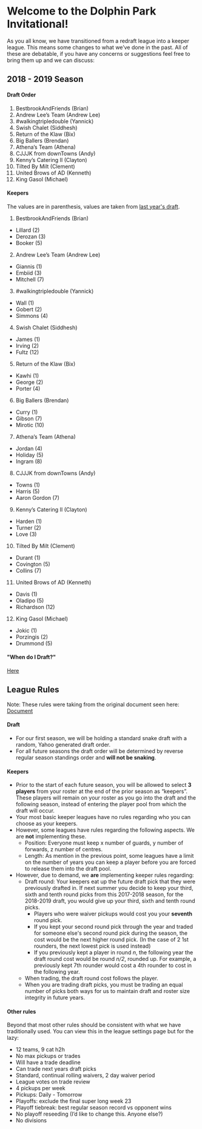 # Welcome to the Dolphin Park Invitational!

As you all know, we have transitioned from a redraft league into a keeper league. This means some changes to what we’ve done in the past. All of these are debatable, if you have any concerns or suggestions feel free to bring them up and we can discuss:

## 2018 - 2019 Season

#### Draft Order
1. BestbrookAndFriends (Brian)
2. Andrew Lee’s Team (Andrew Lee)
3. #walkingtripledouble (Yannick)
4. Swish Chalet (Siddhesh)
5. Return of the Klaw (Bix)
6. Big Ballers (Brendan)
7. Athena’s Team (Athena)
8. CJJJK from downTowns (Andy)
9. Kenny’s Catering II (Clayton)
10. Tilted By Milt (Clement)
11. United Brows of AD (Kenneth)
12. King Gasol (Michael)

#### Keepers

The values are in parenthesis, values are taken from [last year's draft](https://basketball.fantasysports.yahoo.com/archive/nba/2017/6678/draftresults).

1. BestbrookAndFriends (Brian)
- Lillard (2)
- Derozan (3)
- Booker (5)
2. Andrew Lee’s Team (Andrew Lee)
- Giannis (1)
- Embiid (3)
- Mitchell (7)
3. #walkingtripledouble (Yannick)
- Wall (1)
- Gobert (2)
- Simmons (4)
4. Swish Chalet (Siddhesh)
- James (1)
- Irving (2)
- Fultz (12)
5. Return of the Klaw (Bix)
- Kawhi (1)
- George (2)
- Porter (4)
6. Big Ballers (Brendan)
- Curry (1)
- Gibson (7)
- Mirotic (10)
7. Athena’s Team (Athena)
- Jordan (4)
- Holiday (5)
- Ingram (8)
8. CJJJK from downTowns (Andy)
- Towns (1)
- Harris (5)
- Aaron Gordon (7)
9. Kenny’s Catering II (Clayton)
- Harden (1)
- Turner (2)
- Love (3)
10. Tilted By Milt (Clement)
- Durant (1)
- Covington (5)
- Collins (7)
11. United Brows of AD (Kenneth)
- Davis (1)
- Oladipo (5)
- Richardson (12)
12. King Gasol (Michael)
- Jokic (1)
- Porzingis (2)
- Drummond (5)

#### "When do I Draft?"
[Here](https://dolphinpark.github.io/2018keepers.html)

## League Rules

Note: These rules were taking from the original document seen here: [Document](https://docs.google.com/document/d/1mteDWxl_k1o5M1ewCmzkMov5cT64Nm-PAv40IKVRbII)

#### Draft
 - For our first season, we will be holding a standard snake draft with a random, Yahoo generated draft order. 
 - For all future seasons the draft order will be determined by reverse regular season standings order and **will not be snaking**. 

#### Keepers
- Prior to the start of each future season, you will be allowed to select **3 players** from your roster at the end of the prior season as “keepers”. These players will remain on your roster as you go into the draft and the following season, instead of entering the player pool from which the draft will occur. 
- Your most basic keeper leagues have no rules regarding who you can choose as your keepers. 
- However, some leagues have rules regarding the following aspects. We are **not** implementing these.
    - Position: Everyone must keep x number of guards, y number of forwards, z number of centres.
    - Length: As mention in the previous point, some leagues have a limit on the number of years you can keep a player before you are forced to release them into the draft pool. 
- However, due to demand, we **are** implementing keeper rules regarding:
    - Draft round: Your keepers eat up the future draft pick that they were previously drafted in. If next summer you decide to keep your third, sixth and tenth round picks from this 2017-2018 season, for the 2018-2019 draft, you would give up your third, sixth and tenth round picks. 
        - Players who were waiver pickups would cost you your **seventh** round pick.
        - If you kept your second round pick through the year and traded for someone else's second round pick during the season, the cost would be the next higher round pick. (In the case of 2 1st rounders, the next lowest pick is used instead) 
        - If you previously kept a player in round *n*, the following year the draft round cost would be round *n/2*, rounded up. For example, a previously kept 7th rounder would cost a 4th rounder to cost in the following year.
    - When trading, the draft round cost follows the player.
    - When you are trading draft picks, you must be trading an equal number of picks both ways for us to maintain draft and roster size integrity in future years. 

#### Other rules
Beyond that most other rules should be consistent with what we have traditionally used. 
You can view this in the league settings page but for the lazy:
 - 12 teams, 9 cat h2h
 - No max pickups or trades 
 - Will have a trade deadline
 - Can trade next years draft picks
 - Standard, continual rolling waivers, 2 day waiver period
 - League votes on trade review 
 - 4 pickups per week
 - Pickups: Daily - Tomorrow
 - Playoffs: exclude the final super long week 23
 - Playoff tiebreak: best regular season record vs opponent wins
 - No playoff reseeding (I’d like to change this. Anyone else?)
 - No divisions
